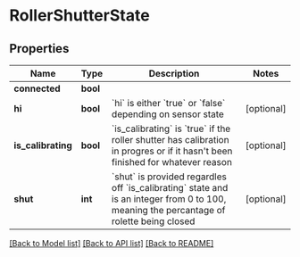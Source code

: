 # RollerShutterState

## Properties
Name | Type | Description | Notes
------------ | ------------- | ------------- | -------------
**connected** | **bool** |  | 
**hi** | **bool** | &#x60;hi&#x60; is either &#x60;true&#x60; or &#x60;false&#x60; depending on sensor state | [optional] 
**is_calibrating** | **bool** | &#x60;is_calibrating&#x60; is &#x60;true&#x60; if the roller shutter has calibration in progres or if it hasn&#x27;t been finished for whatever reason | [optional] 
**shut** | **int** | &#x60;shut&#x60; is provided regardles off &#x60;is_calibrating&#x60; state and is an integer from 0 to 100, meaning the percantage of rolette being closed | [optional] 

[[Back to Model list]](../README.md#documentation-for-models) [[Back to API list]](../README.md#documentation-for-api-endpoints) [[Back to README]](../README.md)

